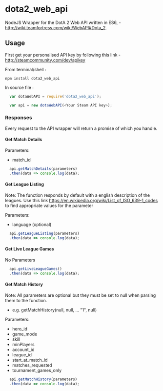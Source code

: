 # dota2_web_api

NodeJS Wrapper for the DotA 2 Web API written in ES6, - http://wiki.teamfortress.com/wiki/WebAPI#Dota_2.

## Usage
First get your personalised API key by following this link - http://steamcommunity.com/dev/apikey

From terminal/shell : 
``` 
npm install dota2_web_api
```


In source file : 

```javascript
  var dotaWebAPI = require('dota2_web_api');

  var api = new dotaWebAPI(<Your Steam API key>); 
```


### Responses
Every request to the API wrapper will return a promise of which you handle.
#### Get Match Details
Parameters:
  - match_id
```javascript
  api.getMatchDetails(parameters)
  .then(data => console.log(data);
```
#### Get League Listing
Note: The function responds by default with a english description of the leagues. Use this link  https://en.wikipedia.org/wiki/List_of_ISO_639-1_codes to find appropriate values for the parameter


Parameters:
  - language (optional)
```javascript
  api.getLeagueListing(parameters)
  .then(data => console.log(data);
```
#### Get Live League Games
No Parameters
```javascript
  api.getLiveLeagueGames()
  .then(data => console.log(data);
```
#### Get Match History
Note: All parameters are optional but they must be set to null when parsing them to the function.
  - e.g. getMatchHistory(null, null, ... "1", null)


Parameters:
  - hero_id
  - game_mode
  - skill
  - minPlayers
  - account_id
  - league_id
  - start_at_match_id
  - matches_requested
  - tournament_games_only
```javascript
  api.getMatchHistory(parameters)
  .then(data => console.log(data);
```





